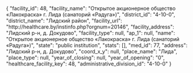 {
    "facility_id": 48,
    "facility_name": "Открытое акционерное общество «Лакокраска» г. Лида (санаторий «Радуга»)",
    "district_id": "4-10-0",
    "district_name": "Лидский район",
    "facility_url": "http:\/\/healthcare.by\/instinfo.php?orgnum=20146",
    "facility_address": "Лидский р-н, д. Докудово",
    "facility_type": null,
    "ap_1": null,
    "name": "Открытое акционерное общество «Лакокраска» г. Лида (санаторий «Радуга»)",
    "state": "public institution",
    "stats": [],
    "med_id": 77,
    "address": "Лидский р-н, д. Докудово",
    "coord_x_y": null,
    "place_name": "Лида",
    "place_type": null,
    "year_of_closing": null,
    "year_of_opening": "0",
    "healthcare_facility_key": 48,
    "administrative_division_id": "4-10-0"
}